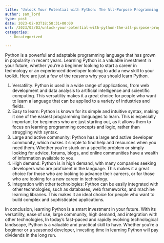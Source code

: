 ```yaml
---
title: 'Unlock Your Potential with Python: The All-Purpose Programming Language of the Future'
author: sam_lord
type: post
date: 2023-02-03T18:58:31+00:00
url: /2023/02/03/unlock-your-potential-with-python-the-all-purpose-programming-language-of-the-future/
categories:
  - Uncategorized

---
```

Python is a powerful and adaptable programming language that has grown in popularity in recent years. Learning Python is a valuable investment in your future, whether you&#8217;re a beginner looking to start a career in technology or an experienced developer looking to add a new skill to your toolkit. Here are just a few of the reasons why you should learn Python.

  1. Versatility: Python is used in a wide range of applications, from web development and data analysis to artificial intelligence and scientific computing. This versatility makes it a great choice for people who want to learn a language that can be applied to a variety of industries and fields.
  2. Easy to learn: Python is known for its simple and intuitive syntax, making it one of the easiest programming languages to learn. This is especially important for beginners who are just starting out, as it allows them to focus on learning programming concepts and logic, rather than struggling with syntax.
  3. Large and active community: Python has a large and active developer community, which makes it simple to find help and resources when you need them. Whether you&#8217;re stuck on a specific problem or simply looking for advice, forums, blogs, and online communities have a wealth of information available to you.
  4. High demand: Python is in high demand, with many companies seeking developers who are proficient in the language. This makes it a great choice for those who are looking to advance their careers, or for those who are looking for a new career in technology.
  5. Integration with other technologies: Python can be easily integrated with other technologies, such as databases, web frameworks, and machine learning libraries. This makes it an ideal choice for people who want to build complex and sophisticated applications.

In conclusion, learning Python is a smart investment in your future. With its versatility, ease of use, large community, high demand, and integration with other technologies, In today&#8217;s fast-paced and rapidly evolving technological landscape, Python is a valuable and practical skill to have. Whether you&#8217;re a beginner or a seasoned developer, investing time in learning Python will pay dividends in the long run.